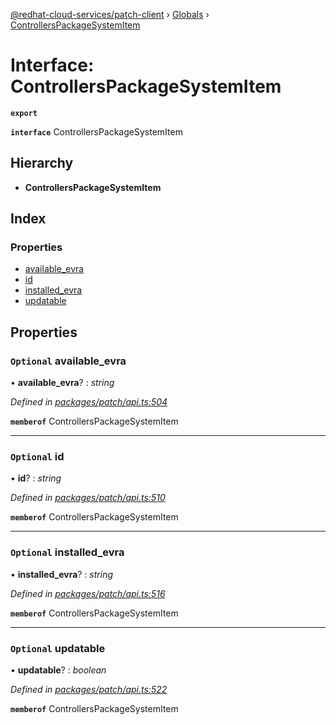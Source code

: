 [@redhat-cloud-services/patch-client](../README.md) › [Globals](../globals.md) › [ControllersPackageSystemItem](controllerspackagesystemitem.md)

# Interface: ControllersPackageSystemItem

**`export`** 

**`interface`** ControllersPackageSystemItem

## Hierarchy

* **ControllersPackageSystemItem**

## Index

### Properties

* [available_evra](controllerspackagesystemitem.md#optional-available_evra)
* [id](controllerspackagesystemitem.md#optional-id)
* [installed_evra](controllerspackagesystemitem.md#optional-installed_evra)
* [updatable](controllerspackagesystemitem.md#optional-updatable)

## Properties

### `Optional` available_evra

• **available_evra**? : *string*

*Defined in [packages/patch/api.ts:504](https://github.com/RedHatInsights/javascript-clients/blob/710127e/packages/patch/api.ts#L504)*

**`memberof`** ControllersPackageSystemItem

___

### `Optional` id

• **id**? : *string*

*Defined in [packages/patch/api.ts:510](https://github.com/RedHatInsights/javascript-clients/blob/710127e/packages/patch/api.ts#L510)*

**`memberof`** ControllersPackageSystemItem

___

### `Optional` installed_evra

• **installed_evra**? : *string*

*Defined in [packages/patch/api.ts:516](https://github.com/RedHatInsights/javascript-clients/blob/710127e/packages/patch/api.ts#L516)*

**`memberof`** ControllersPackageSystemItem

___

### `Optional` updatable

• **updatable**? : *boolean*

*Defined in [packages/patch/api.ts:522](https://github.com/RedHatInsights/javascript-clients/blob/710127e/packages/patch/api.ts#L522)*

**`memberof`** ControllersPackageSystemItem

